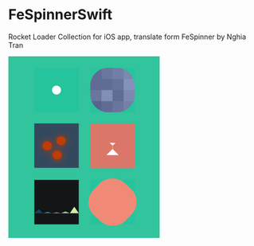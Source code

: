 # FeSpinnerSwift
Rocket Loader Collection for iOS app, translate form FeSpinner by Nghia Tran


![image](https://github.com/iMazy/FeSpinnerSwift/blob/master/FeSpinnerSwift/fespinner.gif)
